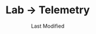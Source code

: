 ---
layout: telemetry.njk
title: Lab → Telemetry
date: Last Modified
intro: I'm experimenting with different ways to track things.
reading:
    - title: "ADHD & Us"
      author: Anita Robertson
      year: 2020
      category: abandoned
      progress:
        - date: 2021-07-12
          percent: 14
    - title: Art Is Everywhere
      author: Lorenzo Servi
      year: 2016
      category: 2021
      progress:
        - date: 2022-03-07
          percent: 100
    - title: Beyond Beautiful
      author: Anuschka Rees
      year: 2019
      category: 2022
      progress:
        - date: 2021-04-23
          percent: 33
        - date: 2021-04-24
          percent: 40
        - date: 2021-04-28
          percent: 41
        - date: 2021-07-02
          percent: 48
        - date: 2021-07-12
          percent: 54
        - date: 2021-09-10
          percent: 59
        - date: 2022-05-11
          percent: 100
    - title: Computer Lib
      author: Theodor H. Nelson
      year: 1974
      category: 2021
      progress:
        - date: 2022-03-09
          percent: 49
    - title: Critical Issues in Electronic Media
      author: Simon Penny
      year: 1995
      category: 2022
      progress:
        - date: 2022-05-11
          percent: 100
    - title: The Curated Closet
      author: Anuschka Rees
      year: 2016
      category: other
      progress:
        - date: 2021-01-11
          percent: 19
        - date: 2021-01-12
          percent: 22
        - date: 2021-01-20
          percent: 28
        - date: 2021-01-24
          percent: 31
        - date: 2021-01-25
          percent: 34
        - date: 2021-01-30
          percent: 38
        - date: 2021-02-02
          percent: 44
        - date: 2021-02-08
          percent: 54
        - date: 2021-02-11
          percent: 56
        - date: 2021-02-22
          percent: 61
        - date: 2021-03-03
          percent: 71
        - date: 2021-04-17
          percent: 100
    - title: Design as Art
      author: Bruno Munari
      year: 1966
      category: 2021
      progress:
        - date: 2021-01-01
          percent: 10
        - date: 2021-01-02
          percent: 17
        - date: 2021-01-04
          percent: 19
        - date: 2021-01-05
          percent: 24
        - date: 2021-01-06
          percent: 29
        - date: 2021-01-07
          percent: 51
        - date: 2021-01-08
          percent: 59
        - date: 2021-01-09
          percent: 100
    - title: Music Habit
      author: Jason Timothy
      year: 2015
      category: 2021
      progress:
        - date: 2021-04-22
          percent: 8
        - date: 2021-04-25
          percent: 19
        - date: 2021-04-26
          percent: 67
        - date: 2021-04-29
          percent: 74
        - date: 2021-05-24
          percent: 75
        - date: 2021-07-02
          percent: 80
        - date: 2021-07-03
          percent: 89
        - date: 2021-09-09
          percent: 90
        - date: 2021-09-10
          percent: 100
    - title: Music Theory for Electronic Music Producers
      author: J. Anthony Allen
      year: 2018
      category: 2021
      progress:
        - date: 2021-01-02
          percent: 7
        - date: 2021-01-03
          percent: 22
        - date: 2021-01-04
          percent: 30
        - date: 2021-01-05
          percent: 32
        - date: 2021-01-06
          percent: 33
        - date: 2021-01-09
          percent: 39
        - date: 2021-01-10
          percent: 43
        - date: 2021-01-12
          percent: 50
        - date: 2021-01-13
          percent: 51
        - date: 2021-01-15
          percent: 55
        - date: 2021-01-20
          percent: 58
        - date: 2021-01-23
          percent: 65
        - date: 2021-01-24
          percent: 70
        - date: 2021-01-31
          percent: 74
        - date: 2021-02-02
          percent: 100
    - title: Nam June Paik
      author: Sook-Kyung Lee and Rudolf Frieling
      year: 2019
      category: 2022
      progress:
        - date: 2022-05-09
          percent: 100
    - title: Order from Chaos
      author: Jaclyn Paul
      year: 2018
      category: 2022
      progress:
        - date: 2021-09-09
          percent: 9
        - date: 2021-09-13
          percent: 11
        - date: 2021-09-24
          percent: 12
        - date: 2021-09-28
          percent: 15
        - date: 2021-10-05
          percent: 25
        - date: 2021-05-11
          percent: 100
    - title: Speculative Everything
      author: Anthony Dunne and Fiona Raby
      year: 2013
      category: 2022
      progress:
        - date: 2022-05-11
          percent: 100
    - title: Would You Rather?
      author: Katie Heaney
      year: 2018
      category: 2021
      progress:
        - date: 2021-09-17
          percent: 6
placesofinterest:
    - citystate: San Antonio, Texas
      date: 2021-03-05
    - citystate: San Antonio, Texas
      date: 2021-03-26
    - citystate: Dallas, Texas
      date: 2021-03-28
    - citystate: Marfa, Texas
      date: 2021-04-09
    - citystate: Sanderson, Texas
      date: 2021-04-12
    - citystate: Round Top, Texas
      date: 2021-04-17
    - citystate: Corpus Christi, Texas
      date: 2021-04-24
    - citystate: Atlanta, Georgia
      date: 2021-05-20
    - citystate: Dunwoody, Georgia
      date: 2021-05-20
    - citystate: Dripping Springs, Texas
      date: 2022-06-16
    - citystate: Dallas, Texas
      date: 2021-06-19
    - citystate: Dallas, Texas
      date: 2021-07-17
    - citystate: Dallas, Texas
      date: 2021-09-09
    - citystate: Texarkana, Arkansas
      date: 2021-09-09
    - citystate: Jackson, Tennessee
      date: 2021-09-09
    - citystate: Franklin, Kentucky
      date: 2021-09-10
    - citystate: Louisville, Kentucky
      date: 2021-09-10
    - citystate: Madison, Indiana
      date: 2021-09-10
    - citystate: Canaan, Indiana
      date: 2021-09-11
    - citystate: Cross Plains, Indiana
      date: 2021-09-11
    - citystate: Friendship, Indiana
      date: 2021-09-11
    - citystate: Louisville, Kentucky
      date: 2021-09-12
    - citystate: Fort Worth, Texas
      date: 2021-09-23
    - citystate: Sulphur, Oklahoma
      date: 2021-09-23
    - citystate: Oklahoma City, Oklahoma
      date: 2021-09-24
    - citystate: Arcadia, Oklahoma
      date: 2021-09-24
    - date: 2021-09-25
      citystate: Yukon, Oklahoma
    - date: 2021-09-25
      citystate: Denton, Texas
    - date: 2021-09-25
      citystate: Fort Worth, Texas
    - date: 2021-10-25
      citystate: Dallas, Texas
    - date: 2021-12-22
      citystate: Atlanta, Georgia
    - date: 2021-12-23
      citystate: Dunwoody, Georgia
    - date: 2021-12-23
      citystate: Roswell, Georgia
    - date: 2021-12-24
      citystate: Dunwoody, Georgia
    - date: 2021-12-24
      citystate: Atlanta, Georgia
    - date: 2021-12-29
      citystate: Marfa, Texas
    - date: 2022-01-01
      citystate: Sonora, Texas
    - date: 2022-03-23
      citystate: Atlanta, Georgia
    - date: 2022-03-24
      citystate: Dunwoody, Georgia
    - date: 2022-03-25
      citystate: Atlanta, Georgia
    - date: 2022-03-26
      citystate: Roswell, Georgia
    - date: 2022-03-27
      citystate: Atlanta, Georgia
    - date: 2022-04-22
      citystate: Dallas, Texas
    - date: 2022-04-23
      citystate: Fort Worth, Texas
    - date: 2022-04-24
      citystate: Waco, Texas    
    - date: 2022-05-04
      citystate: London, England
    - date: 2022-05-08
      citystate: Southwold, England
    - date: 2022-05-10
      citystate: London, England
walking:
  - date: 2021-01-01
    steps: 2474
    distancemiles: 1.02
  - date: 2021-01-02
    steps: 1691
    distancemiles: 0.7
  - date: 2021-01-03
    steps: 3724
    distancemiles: 1.54
  - date: 2021-01-04
    steps: 2328
    distancemiles: 0.96
  - date: 2021-01-05
    steps: 2117
    distancemiles: 0.87
  - date: 2021-01-06
    steps: 1445
    distancemiles: 0.6
  - date: 2021-01-07
    steps: 2412
    distancemiles: 1
  - date: 2021-01-08
    steps: 1295
    distancemiles: .54
  - date: 2021-01-09
    steps: 2063
    distancemiles: .85
  - date: 2021-01-10
    steps: 3055
    distancemiles: 1.26
  - date: 2021-01-11
    steps: 1689
    distancemiles: 0.7
  - date: 2021-01-12
    steps: 2008
    distancemiles: .83
  - date: 2021-01-13
    steps: 1720
    distancemiles: .71
  - date: 2021-01-14
    steps: 2861
    distancemiles: 1.18
  - date: 2021-01-15
    steps: 1967
    distancemiles: .81
  - date: 2021-01-16
    steps: 1405
    distancemiles: .58
  - date: 2021-01-17
    steps: 3186
    distancemiles: 1.32
  - date: 2021-01-18
    steps: 2254
    distancemiles: .93
  - date: 2021-01-19
    steps: 587
    distancemiles: .24
  - date: 2021-01-20
    steps: 1364
    distancemiles: .56
  - date: 2021-01-21
    steps: 2835
    distancemiles: 1.17
  - date: 2021-01-22
    steps: 1808
    distancemiles: .75
  - date: 2021-01-23
    steps: 1881
    distancemiles: .78
  - date: 2021-01-24
    steps: 2634
    distancemiles: 1.09
  - date: 2021-01-25
    steps: 1610
    distancemiles: .67
  - date: 2021-01-26
    steps: 1419
    distancemiles: .59
  - date: 2021-01-27
    steps: 341
    distancemiles: .14
  - date: 2021-01-28
    steps: 540
    distancemiles: .22
  - date: 2021-01-29
    steps: 2443
    distancemiles: 1.01
  - date: 2021-01-30
    steps: 1263
    distancemiles: .52
  - date: 2021-01-31
    steps: 2088
    distancemiles: .86
  - date: 2021-02-01
    steps: 3598
    distancemiles: 1.49
  - date: 2021-02-02
    steps: 1322
    distancemiles: .55
  - date: 2021-02-03
    steps: 2629
    distancemiles: 1.09
  - date: 2021-02-04
    steps: 1042
    distancemiles: .43
  - date: 2021-02-05
    steps: 1042
    distancemiles: .43
  - date: 2021-02-06
    steps: 1618
    distancemiles: .67
  - date: 2021-02-07
    steps: 2054
    distancemiles: .85
  - date: 2021-02-08
    steps: 3909
    distancemiles: 1.62
  - date: 2021-02-09
    steps: 2301
    distancemiles: .95
  - date: 2021-02-10
    steps: 4206
    distancemiles: 1.74
  - date: 2021-02-11
    steps: 1959
    distancemiles: .81
  - date: 2021-02-12
    steps: 1805
    distancemiles: .75
  - date: 2021-02-13
    steps: 1792
    distancemiles: .74
  - date: 2021-02-14
    steps: 1681
    distancemiles: .69
  - date: 2021-02-15
    steps: 2157
    distancemiles: .89
  - date: 2021-02-19
    steps: 1121
    distancemiles: .46
  - date: 2021-02-20
    steps: 1816
    distancemiles: .75
  - date: 2021-02-21
    steps: 2611
    distancemiles: 1.08
  - date: 2021-02-22
    steps: 3174
    distancemiles: 1.31
  - date: 2021-02-23
    steps: 3439
    distancemiles: 1.42
  - date: 2021-02-24
    steps: 3217
    distancemiles: 1.33
  - date: 2021-02-25
    steps: 2988
    distancemiles: 1.23
  - date: 2021-02-26
    steps: 2920
    distancemiles: 1.21
  - date: 2021-02-27
    steps: 3117
    distancemiles: 1.29
  - date: 2021-02-28
    steps: 2132
    distancemiles: .88
  - date: 2021-03-01
    steps: 2822
    distancemiles: 1.17
  - date: 2021-03-02
    steps: 3801
    distancemiles: 1.57
  - date: 2021-03-03
    steps: 4982
    distancemiles: 2.06
  - date: 2021-03-04
    steps: 3624
    distancemiles: 1.5
  - date: 2021-03-05
    steps: 6804
    distancemiles: 2.81
  - date: 2021-03-06
    steps: 1227
    distancemiles: .51
  - date: 2021-03-07
    steps: 3259
    distancemiles: 1.35
  - date: 2021-03-08
    steps: 2986
    distancemiles: 1.23
  - date: 2021-03-09
    steps: 2460
    distancemiles: 1.02
  - date: 2021-03-10
    steps: 1871
    distancemiles: .77
  - date: 2021-03-11
    steps: 771
    distancemiles: .32
  - date: 2021-03-12
    steps: 2020
    distancemiles: .83
  - date: 2021-03-13
    steps: 1138
    distancemiles: .47
  - date: 2021-03-14
    steps: 2982
    distancemiles: 1.23
  - date: 2021-03-15
    steps: 610
    distancemiles: .25
  - date: 2021-03-16
    steps: 960
    distancemiles: .4
  - date: 2021-03-17
    steps: 1200
    distancemiles: .5
  - date: 2021-03-18
    steps: 2886
    distancemiles: 1.19
  - date: 2021-03-19
    steps: 1500
    distancemiles: .62
  - date: 2021-03-20
    steps: 1089
    distancemiles: .45
  - date: 2021-03-21
    steps: 2946
    distancemiles: 1.22
  - date: 2021-03-22
    steps: 209
    distancemiles: 0.09
  - date: 2021-03-27
    steps: 209
    distancemiles: 0.09
  - date: 2021-03-28
    steps: 2396
    distancemiles: .99
  - date: 2021-03-29
    steps: 3224
    distancemiles: 1.33
  - date: 2021-03-30
    steps: 2424
    distancemiles: 1
  - date: 2021-03-31
    steps: 1951
    distancemiles: .81
  - date: 2021-04-01
    steps: 2887
    distancemiles: 1.19
  - date: 2021-04-02
    steps: 1677
    distancemiles: .69
  - date: 2021-04-03
    steps: 5002
    distancemiles: 2.07
  - date: 2021-04-04
    steps: 4329
    distancemiles: 1.79
  - date: 2021-04-05
    steps: 5460
    distancemiles: 2.26
  - date: 2021-04-06
    steps: 2183
    distancemiles: .9
  - date: 2021-04-07
    steps: 3254
    distancemiles: 1.34
  - date: 2021-04-08
    steps: 4100
    distancemiles: 1.69
  - date: 2021-04-09
    steps: 4879
    distancemiles: 2.02
  - date: 2021-04-10
    steps: 10326
    distancemiles: 4.27
  - date: 2021-04-11
    steps: 7528
    distancemiles: 3.11
  - date: 2021-04-12
    steps: 2255
    distancemiles: .93
  - date: 2021-04-13
    steps: 1928
    distancemiles: .8
  - date: 2021-04-14
    steps: 3938
    distancemiles: 1.63
  - date: 2021-04-15
    steps: 4783
    distancemiles: 1.98
  - date: 2021-04-16
    steps: 1871
    distancemiles: .77
  - date: 2021-04-17
    steps: 6677
    distancemiles: 2.67
  - date: 2021-04-18
    steps: 5827
    distancemiles: 2.41
  - date: 2021-04-19
    steps: 3071
    distancemiles: 1.27
  - date: 2021-04-20
    steps: 3203
    distancemiles: 1.32
  - date: 2021-04-21
    steps: 987
    distancemiles: .41
  - date: 2021-04-23
    steps: 1246
    distancemiles: .51
  - date: 2021-04-24
    steps: 4259
    distancemiles: 1.76
  - date: 2021-04-25
    steps: 1529
    distancemiles: .63
  - date: 2021-04-26
    steps: 3587
    distancemiles: 1.48
weight:
  - date: 2021-01-01
    difflbs: 0
  - date: 2021-01-04
    difflbs: -0.2
  - date: 2021-01-05
    difflbs: -0.6
  - date: 2021-01-06
    difflbs: -1.4
  - date: 2021-01-07
    difflbs: -2
  - date: 2021-01-08
    difflbs: -1.2
  - date: 2021-01-09
    difflbs: -1.6
  - date: 2021-01-10
    difflbs: -1.2
  - date: 2021-01-11
    difflbs: -2
  - date: 2021-01-12
    difflbs: -2.2
  - date: 2021-01-13
    difflbs: -2.4
  - date: 2021-01-14
    difflbs: -1.8
  - date: 2021-01-15
    difflbs: -1.4
  - date: 2021-01-16
    difflbs: -1.6
  - date: 2021-01-17
    difflbs: -1.4
  - date: 2021-01-18
    difflbs: -1.4
  - date: 2021-01-19
    difflbs: -2.2
  - date: 2021-01-20
    difflbs: -1
  - date: 2021-01-21
    difflbs: -1.8
  - date: 2021-01-22
    difflbs: -2.8
  - date: 2021-01-23
    difflbs: -2.8
  - date: 2021-01-24
    difflbs: -2.8
  - date: 2021-01-25
    difflbs: -3
  - date: 2021-01-26
    difflbs: -2.4
  - date: 2021-01-27
    difflbs: -2.8
  - date: 2021-01-28
    difflbs: -2.4
  - date: 2021-01-30
    difflbs: -3.2
  - date: 2021-01-31
    difflbs: -1.6
  - date: 2021-02-01
    difflbs: -2.2
  - date: 2021-02-03
    difflbs: -3.4
  - date: 2021-02-05
    difflbs: -3.6
  - date: 2021-02-06
    difflbs: -3.8
  - date: 2021-02-07
    difflbs: -4.2
  - date: 2021-02-08
    difflbs: -4.2
  - date: 2021-02-09
    difflbs: -5
  - date: 2021-02-10
    difflbs: -5
  - date: 2021-02-11
    difflbs: -4
  - date: 2021-02-12
    difflbs: -4.2
  - date: 2021-02-13
    difflbs: -4
  - date: 2021-02-20
    difflbs: -1.2
  - date: 2021-02-21
    difflbs: -1.4
  - date: 2021-02-22
    difflbs: -3.4
  - date: 2021-02-23
    difflbs: -2.4
  - date: 2021-03-03
    difflbs: .6
  - date: 2021-03-07
    difflbs: -1.2
  - date: 2021-03-10
    difflbs: -2
  - date: 2021-04-13
    difflbs: 1.2
  - date: 2021-04-14
    difflbs: -1
  - date: 2021-04-15
    difflbs: -2
  - date: 2021-04-16
    difflbs: -2.2
---